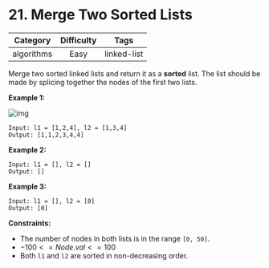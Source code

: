 # 21. Merge Two Sorted Lists

|Category|Difficulty|Tags|
|:-:|:-:|:-:|
|algorithms|Easy|linked-list|

Merge two sorted linked lists and return it as a **sorted** list. The list should be made by splicing together the nodes of the first two lists.

**Example 1:**

![img](https://assets.leetcode.com/uploads/2020/10/03/merge_ex1.jpg)

``` text
Input: l1 = [1,2,4], l2 = [1,3,4]
Output: [1,1,2,3,4,4]
```

**Example 2:**

``` text
Input: l1 = [], l2 = []
Output: []
```

**Example 3:**

``` text
Input: l1 = [], l2 = [0]
Output: [0]
```

**Constraints:**

+ The number of nodes in both lists is in the range `[0, 50]`.
+ $-100 <= Node.val <= 100$
+ Both `l1` and `l2` are sorted in non-decreasing order.
